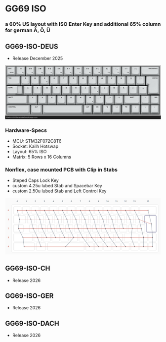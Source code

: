 # GG69 ISO
### a 60% US layout with ISO Enter Key and additional 65% column for german Ä, Ö, Ü

## GG69-ISO-DEUS
* Release December 2025

![DEUS LAYOUT](images/gg69_deus_keymaping.png)

### Hardware-Specs
* MCU:    STM32F072C8T6
* Socket: Kailh Hotswap
* Layout: 65% ISO
* Matrix: 5 Rows x 16 Columns
### Nonflex, case mounted PCB with Clip in Stabs
* Steped Caps Lock Key
* custom 4.25u lubed Stab and Spacebar Key
* custom 2.50u lubed Stab and Left Control Key

![GG69 ISO MATRIX](images/GG69_matrix.png)

## GG69-ISO-CH
* Release 2026

## GG69-ISO-GER
* Release 2026

## GG69-ISO-DACH
* Release 2026
